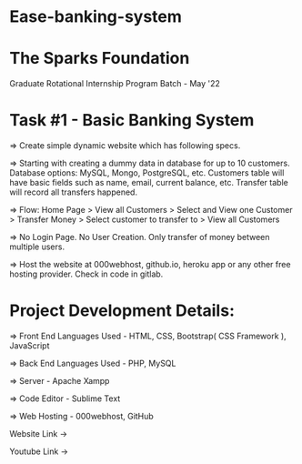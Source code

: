 # Ease-banking-system

# The Sparks Foundation
Graduate Rotational Internship Program
Batch - May '22

# Task #1 - Basic Banking System

=> Create simple dynamic website which has following specs.

=> Starting with creating a dummy data in database for up to 10 customers. Database options: MySQL, Mongo, PostgreSQL, etc. Customers table will have basic fields such as name, email, current balance, etc. Transfer table will record all transfers happened.

=> Flow: Home Page > View all Customers > Select and View one Customer > Transfer Money > Select customer to transfer to > View all Customers

=> No Login Page. No User Creation. Only transfer of money between multiple users.

=> Host the website at 000webhost, github.io, heroku app or any other free hosting provider. Check in code in gitlab.


# Project Development Details:

=> Front End Languages Used	-	HTML, CSS, Bootstrap( CSS Framework ), JavaScript

=> Back End Languages Used	-	PHP, MySQL

=> Server						        -	Apache Xampp

=> Code Editor				      - Sublime Text

=> Web Hosting				      - 000webhost, GitHub

Website Link ->

Youtube Link -> 
